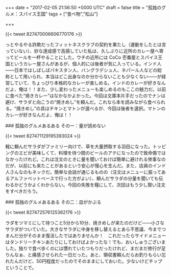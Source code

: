 
+++
date = "2017-02-05 21:56:50 +0000 UTC"
draft = false
title = "孤独のグルメ：スパイス王国"
tags = ["食べ物","松山"]

+++


{{< tweet 827470006606770176 >}}

っとやるやる詐欺だったフィットネスクラブの契約を果たし（運動をしたとは言っていない）、妙な達成感で高揚していた私は、久しぶりに近所のカレー屋へ寄ってビールを一杯やることにした。ウチの近所には CoCo 壱番屋とスパイス王国というカレー屋さんがあるが、個人的には後者が気に入っている。インド人――日本ではしばしばパキスタン人、バングラデシュ人、ネパール人などの総称として用いられ、本当はどこ出身なのか分からないことも少なくない――が経営していて、ちょっぴり本格的なカレーが楽しめる。インドのカレーが好きなんだよ、俺は！！また、少し変わったメニューも楽しめるのもここの魅力だ。以前に食べた“焼きカレー”はなかなかよかった。今回は文庫本片手だったのでナンは避け、サラダと向こうの“焼きめし”を頼んだ。これなら本を読みながら食べられる。“焼きめし”の具はチキンとマトンが選べるが、今回は後者を選択。マトンのカレーが好きなんだよ、俺は！！

<div class="section">
    ### 孤独のグルメあるある その一：量が読めない
    

{{< tweet 827471129195393024 >}}

軽に頼んだサラダがファミリー向けで、草を大量摂取する羽目になった。トッピングのエビが美味しくて、料理を待つ間のビールのアテになったので致命傷ではなかったけれど。これは注文のときに量を聞いておけば簡単に避けれる惨事なのだが、以前にも来たことがあるという安心が慢心を生んだ。また、店員のインド人さんなのもネックだ。簡単な会話が通じるものの（注文はメニューに振ってあるアルファベットベースで行った方がよい）、頼んだサラダの分量を聞いても伝わるかどうかよくわからない。今回の失敗を糧にして、次回はもう少し賢い注文をすべきだろう。

</div>
<div class="section">
    ### 孤独のグルメあるある その二：皿がかぶる
    

{{< tweet 827472576125362176 >}}

ラダをツマミにして待つこと5分から10分、焼きめしが来たのだけど――小さなサラダがついていた。大きなサラダに中身を移し替えるとあら不思議、今までつまんだ分がそのまま復活したではありませんか！　これだったらサイドメニューはタンドリーチキンあたりにしておけばよかったな！でも、おいしゅうございました。独りで食べ歩くのには慣れていたつもりだったけれど、まだまだ修行が足りんなぁ、と痛感させられた一日だった。あと、領収書頼んだらお釣りもらい忘れたんだけど、50円程度だったのでそのままにしておいた。少ないけどチップということで。

</div>

